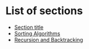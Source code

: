 # List of sections

- [Section title](filename.md)
- [Sorting Algorithms](sorting-algorithms.md)
- [Recursion and Backtracking](recursion.md)

